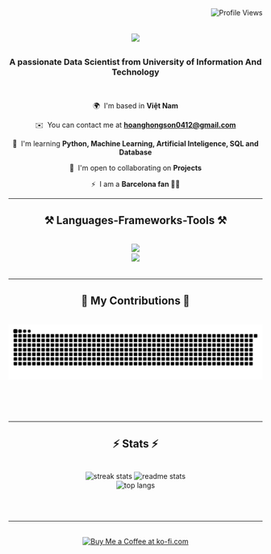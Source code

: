 <!-- The New One -->
<img align=right src="https://komarev.com/ghpvc/?username=HongSon412&label=Profile%20views&color=0e75b6&style=flat" alt="Profile Views" />

<h1 align="center">
    <img src="https://readme-typing-svg.herokuapp.com/?font=Righteous&size=35&center=true&vCenter=true&width=500&height=70&duration=4000&lines=Hi+There!+👋;+I'm+Hoang+Thanh+Son!;+Data+Scientist;+UITの学生;" />
</h1>

<h3 align="center">A passionate Data Scientist from University of Information And Technology</h3>

<br/>

<div align="center">
  
 🌍  I'm based in **Việt Nam**
  
 ✉️  You can contact me at **[hoanghongson0412@gmail.com](mailto:hoanghongson0412@gmail.com)**

 🧠  I'm learning **Python, Machine Learning, Artificial Inteligence, SQL and Database**  
 
 🤝  I'm open to collaborating on **Projects**
 
 ⚡  I am a **Barcelona fan 🔵🔴**

 </div>

 <hr/>
 
<h2 align="center">⚒️ Languages-Frameworks-Tools ⚒️</h2>
<br/>
<div align="center">
    <img src="https://skillicons.dev/icons?i=react,django,html,css,vscode,github,figma,git" /><br>
    <img src="https://skillicons.dev/icons?i=python,javascript,mongodb,mysql,flask" />
</div>

<br/>
<hr/>

<div align="center">
  <h2>🐍 My Contributions 🐍</h2>
  <br>
  <img alt="snake eating my contributions" src="https://raw.githubusercontent.com/HongSon412/HongSon412/output/github-contribution-grid-snake.svg" />
  
  <br/><br/><br/>
</div>

<hr/>

<h2 align="center">⚡ Stats ⚡</h2>
<br>
<div align=center>
  <img width=390 src="https://github-readme-streak-stats-HongSon412.vercel.app/?user=salesp07&count_private=true&theme=react&border_radius=10" alt="streak stats"/>
  <img width=390 src="https://github-readme-stats-HongSon412.vercel.app/api?username=salesp07&count_private=true&show_icons=true&theme=react&rank_icon=github&border_radius=10" alt="readme stats" />
  <br/>
  <img width=325 align="center" src="https://github-readme-stats-HongSon412.vercel.app/api/top-langs/?username=salesp07&hide=HTML&langs_count=8&layout=compact&theme=react&border_radius=10&size_weight=0.5&count_weight=0.5&exclude_repo=github-readme-stats" alt="top langs" />
</div>

<br/><br/>

<hr/>

<br/>

<div align="center">
<a href='https://ko-fi.com/V7V4RAK9C' target='_blank'><img height='64' style='border:0px;height:64px;' src='https://storage.ko-fi.com/cdn/kofi1.png?v=3' border='0' alt='Buy Me a Coffee at ko-fi.com' /></a>
</div>

<br/>



</div>
